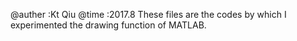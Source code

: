 @auther :Kt Qiu
@time   :2017.8
These files are the codes by which I experimented the drawing function of MATLAB.
